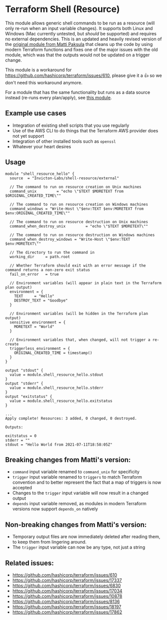 # Terraform Shell (Resource)

This module allows generic shell commands to be run as a resource (will only re-run when an input variable changes). It supports both Linux and Windows (Mac currently untested, but *should* be supported) and requires no external dependencies. This is an updated and heavily revised version of the [original module from Matti Paksula](https://github.com/matti/terraform-shell-resource) that cleans up the code by using modern Terraform functions and fixes one of the major issues with the old module, which was that the outputs would not be updated on a trigger change.

This module is a workaround for https://github.com/hashicorp/terraform/issues/610, please give it a 👍 so we don't need this workaround anymore.

For a module that has the same functionality but runs as a data source instead (re-runs every plan/apply), see [this module](https://registry.terraform.io/modules/Invicton-Labs/shell-data/external/latest).

## Example use cases
- Integration of existing shell scripts that you use regularly
- Use of the AWS CLI to do things that the Terraform AWS provider does not yet support
- Integration of other installed tools such as `openssl`
- Whatever your heart desires

## Usage

```
module "shell_resource_hello" {
  source  = "Invicton-Labs/shell-resource/external"

  // The command to run on resource creation on Unix machines
  command_unix         = "echo \"$TEXT $MORETEXT from $ORIGINAL_CREATED_TIME\""

  // The command to run on resource creation on Windows machines
  command_windows = "Write-Host \"$env:TEXT $env:MORETEXT from $env:ORIGINAL_CREATED_TIME\""

  // The command to run on resource destruction on Unix machines
  command_when_destroy_unix         = "echo \"$TEXT $MORETEXT\""

  // The command to run on resource destruction on Windows machines
  command_when_destroy_windows = "Write-Host \"$env:TEXT $env:MORETEXT\""

  // The directory to run the command in
  working_dir     = path.root

  // Whether Terraform should exit with an error message if the command returns a non-zero exit status
  fail_on_error   = true

  // Environment variables (will appear in plain text in the Terraform plan output)
  environment = {
    TEXT     = "Hello"
    DESTROY_TEXT = "Goodbye"
  }

  // Environment variables (will be hidden in the Terraform plan output)
  sensitive_environment = {
    MORETEXT = "World"
  }

  // Environment variables that, when changed, will not trigger a re-create
  triggerless_environment = {
    ORIGINAL_CREATED_TIME = timestamp()
  }
}

output "stdout" {
  value = module.shell_resource_hello.stdout
}
output "stderr" {
  value = module.shell_resource_hello.stderr
}
output "exitstatus" {
  value = module.shell_resource_hello.exitstatus
}
```

```
...
Apply complete! Resources: 3 added, 0 changed, 0 destroyed.

Outputs:

exitstatus = 0
stderr = ""
stdout = "Hello World from 2021-07-11T18:58:05Z"
```

## Breaking changes from Matti's version:
- `command` input variable renamed to `command_unix` for specificity
- `trigger` input variable renamed to `triggers` to match Terraform convention and to better represent the fact that a map of triggers is now accepted
- Changes to the `trigger` input variable will now result in a changed output
- `depends` input variable removed, as modules in modern Terraform versions now support `depends_on` natively

## Non-breaking changes from Matti's version:
- Temporary output files are now immediately deleted after reading them, to keep them from lingering around.
- The `trigger` input variable can now be any type, not just a string

## Related issues:
 - https://github.com/hashicorp/terraform/issues/610
 - https://github.com/hashicorp/terraform/issues/17337
 - https://github.com/hashicorp/terraform/issues/6830
 - https://github.com/hashicorp/terraform/issues/17034
 - https://github.com/hashicorp/terraform/issues/10878
 - https://github.com/hashicorp/terraform/issues/8136
 - https://github.com/hashicorp/terraform/issues/18197
 - https://github.com/hashicorp/terraform/issues/17862
